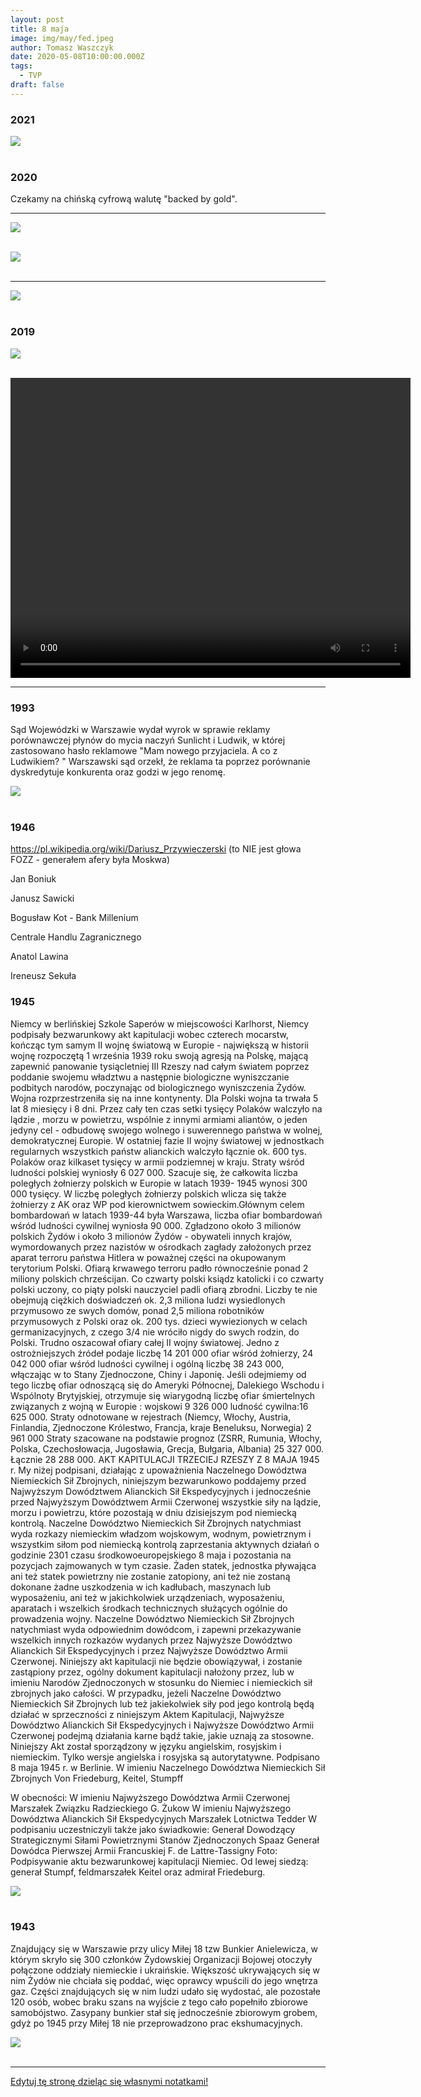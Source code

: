 ```yaml
---
layout: post
title: 8 maja
image: img/may/fed.jpeg
author: Tomasz Waszczyk
date: 2020-05-08T10:00:00.000Z
tags:
  - TVP
draft: false
---
```


### 2021

<img src="./img/may/moneyvelocity.jpeg"><br><br>

### 2020

Czekamy na chińską cyfrową walutę "backed by gold".

---

<img src="./img/may/kupujpolskie.jpg"><br><br>

<img src="./img/may/angst.jpeg"><br><br>

---

<img src="./img/may/fed.jpeg"><br><br>

### 2019

<img src="./img/may/maikowski.png"/><br><br>

<video width="640" height="480" controls>
  <source src="./movies/20190508_israel.mp4" type="video/mp4">
Your browser does not support the video tag.
</video>

---

### 1993

Sąd Wojewódzki w Warszawie wydał wyrok w sprawie reklamy porównawczej płynów do mycia naczyń Sunlicht i Ludwik, w której zastosowano hasło reklamowe "Mam nowego przyjaciela. A co z Ludwikiem? "
Warszawski sąd orzekł, że reklama ta poprzez porównanie dyskredytuje konkurenta oraz godzi w jego renomę.

<img src="./img/may/ludwik.jpg"><br><br>

### 1946

https://pl.wikipedia.org/wiki/Dariusz_Przywieczerski (to NIE jest głowa FOZZ - generałem afery była Moskwa)

Jan Boniuk

Janusz Sawicki

Bogusław Kot - Bank Millenium

Centrale Handlu Zagranicznego

Anatol Lawina

Ireneusz Sekuła

### 1945

Niemcy w berlińskiej Szkole Saperów w miejscowości Karlhorst,  Niemcy podpisały bezwarunkowy akt kapitulacji wobec czterech mocarstw, kończąc tym samym II wojnę światową w Europie - największą w historii wojnę rozpoczętą 1 września 1939 roku swoją agresją na Polskę, mającą zapewnić panowanie tysiącletniej III Rzeszy nad całym światem poprzez poddanie swojemu władztwu a następnie biologiczne wyniszczanie podbitych narodów, poczynając od biologicznego wyniszczenia Żydów. Wojna rozprzestrzeniła się na inne kontynenty. Dla Polski wojna ta trwała 5 lat 8 miesięcy i 8 dni. Przez cały ten czas setki tysięcy Polaków walczyło na lądzie , morzu w powietrzu, wspólnie z innymi armiami aliantów, o jeden jedyny cel - odbudowę swojego wolnego i suwerennego państwa w wolnej, demokratycznej Europie. W ostatniej fazie II wojny światowej w jednostkach regularnych wszystkich państw alianckich walczyło łącznie ok. 600 tys. Polaków oraz kilkaset tysięcy w armii podziemnej w kraju. Straty wśród ludności polskiej wyniosły 6 027 000. Szacuje się, że całkowita liczba poległych żołnierzy polskich w Europie w latach 1939- 1945 wynosi 300 000 tysięcy. W liczbę poległych żołnierzy polskich wlicza się także żołnierzy z AK oraz WP pod kierownictwem sowieckim.Głównym celem bombardowań w latach 1939-44 była Warszawa, liczba ofiar bombardowań wśród ludności cywilnej wyniosła 90 000. 
Zgładzono około 3 milionów polskich Żydów i około 3 milionów Żydów - obywateli innych krajów, wymordowanych przez nazistów w ośrodkach zagłady założonych przez aparat terroru państwa Hitlera w poważnej części na okupowanym terytorium Polski. Ofiarą krwawego terroru padło równocześnie ponad 2 miliony polskich chrześcijan. Co czwarty polski ksiądz katolicki i co czwarty polski uczony, co piąty polski nauczyciel padli ofiarą zbrodni. Liczby te nie obejmują ciężkich doświadczeń ok. 2,3 miliona ludzi wysiedlonych przymusowo ze swych domów, ponad 2,5 miliona robotników przymusowych z Polski oraz ok. 200 tys. dzieci wywiezionych w celach germanizacyjnych, z czego 3/4 nie wróciło nigdy do swych rodzin, do Polski.
Trudno oszacował ofiary całej II wojny światowej. Jedno z ostrożniejszych źródeł podaje liczbę 14 201 000 ofiar wśród żołnierzy, 24 042 000 ofiar wśród ludności cywilnej i ogólną liczbę 38 243 000, włączając w to Stany Zjednoczone, Chiny i Japonię. Jeśli odejmiemy od tego liczbę ofiar odnoszącą się do Ameryki Północnej, Dalekiego Wschodu i Wspólnoty Brytyjskiej, otrzymuje się wiarygodną liczbę ofiar śmiertelnych związanych z wojną w Europie : 
wojskowi 9 326 000
ludność cywilna:16 625 000.
Straty odnotowane w rejestrach (Niemcy, Włochy, Austria, Finlandia, Zjednoczone Królestwo, Francja, kraje Beneluksu, Norwegia) 2 961 000
Straty szacowane na podstawie prognoz (ZSRR, Rumunia, Włochy, Polska, Czechosłowacja, Jugosławia, Grecja, Bułgaria, Albania) 25 327 000. Łącznie 28 288 000.
AKT KAPITULACJI TRZECIEJ RZESZY Z 8 MAJA 1945 r.
My niżej podpisani, działając z upoważnienia Naczelnego Dowództwa Niemieckich Sił Zbrojnych, niniejszym bezwarunkowo poddajemy przed Najwyższym Dowództwem Alianckich Sił Ekspedycyjnych i jednocześnie przed Najwyższym Dowództwem Armii Czerwonej wszystkie siły na lądzie, morzu i powietrzu, które pozostają w dniu dzisiejszym pod niemiecką kontrolą.
Naczelne Dowództwo Niemieckich Sił Zbrojnych natychmiast wyda rozkazy niemieckim władzom wojskowym, wodnym, powietrznym i wszystkim siłom pod niemiecką kontrolą zaprzestania aktywnych działań o godzinie 2301 czasu środkowoeuropejskiego 8 maja i pozostania na pozycjach zajmowanych w tym czasie. Żaden statek, jednostka pływająca ani też statek powietrzny nie zostanie zatopiony, ani też nie zostaną dokonane żadne uszkodzenia w ich kadłubach, maszynach lub wyposażeniu, ani też w jakichkolwiek urządzeniach, wyposażeniu, aparatach i wszelkich środkach technicznych służących ogólnie do prowadzenia wojny.
Naczelne Dowództwo Niemieckich Sił Zbrojnych natychmiast wyda odpowiednim dowódcom, i zapewni przekazywanie wszelkich innych rozkazów wydanych przez Najwyższe Dowództwo Alianckich Sił Ekspedycyjnych i przez Najwyższe Dowództwo Armii Czerwonej.
Niniejszy akt kapitulacji nie będzie obowiązywał, i zostanie zastąpiony przez, ogólny dokument kapitulacji nałożony przez, lub w imieniu Narodów Zjednoczonych w stosunku do Niemiec i niemieckich sił zbrojnych jako całości.
W przypadku, jeżeli Naczelne Dowództwo Niemieckich Sił Zbrojnych lub też jakiekolwiek siły pod jego kontrolą będą działać w sprzeczności z niniejszym Aktem Kapitulacji, Najwyższe Dowództwo Alianckich Sił Ekspedycyjnych i Najwyższe Dowództwo Armii Czerwonej podejmą działania karne bądź takie, jakie uznają za stosowne.
Niniejszy Akt został sporządzony w języku angielskim, rosyjskim i niemieckim. Tylko wersje angielska i rosyjska są autorytatywne.
Podpisano 8 maja 1945 r. w Berlinie.
W imieniu Naczelnego Dowództwa Niemieckich Sił Zbrojnych
Von Friedeburg, Keitel, Stumpff

W obecności:
W imieniu Najwyższego Dowództwa Armii Czerwonej
Marszałek Związku Radzieckiego
G. Żukow
W imieniu Najwyższego Dowództwa Alianckich Sił Ekspedycyjnych
Marszałek Lotnictwa
Tedder
W podpisaniu uczestniczyli także jako świadkowie:
Generał Dowodzący Strategicznymi Siłami Powietrznymi Stanów Zjednoczonych
Spaaz
Generał Dowódca Pierwszej Armii Francuskiej
F. de Lattre-Tassigny
Foto: Podpisywanie aktu bezwarunkowej kapitulacji Niemiec. 
Od lewej siedzą: generał Stumpf, feldmarszałek Keitel oraz admirał Friedeburg.

<img src="./img/may/kapitulacja.jpg"><br><br>

### 1943

Znajdujący się w Warszawie przy ulicy Miłej 18 tzw Bunkier Anielewicza, w którym skryło się 300 członków Żydowskiej Organizacji Bojowej otoczyły połączone oddziały niemieckie i ukraińskie.
Większość ukrywających się w nim Żydów nie chciała się poddać, więc oprawcy wpuścili do jego wnętrza gaz. Części znajdujących się w nim ludzi udało się wydostać, ale pozostałe 120 osób, wobec braku szans na wyjście z tego cało popełniło zbiorowe samobójstwo.
Zasypany bunkier stał się jednocześnie zbiorowym grobem, gdyż po 1945 przy Miłej 18 nie przeprowadzono prac ekshumacyjnych.

<img src="./img/may/opor.jpg"><br><br>

---

<a href="https://github.com/TomaszWaszczyk/historia.waszczyk.com/edit/master/src/content/may-8.md" target="_blank">Edytuj tę stronę dzieląc się własnymi notatkami!</a>
